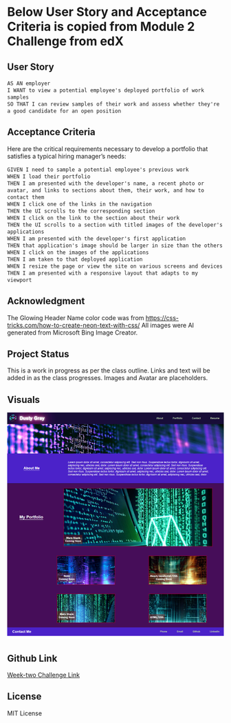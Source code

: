 # Below User Story and Acceptance Criteria is copied from Module 2 Challenge from edX

## User Story

```
AS AN employer
I WANT to view a potential employee's deployed portfolio of work samples
SO THAT I can review samples of their work and assess whether they're a good candidate for an open position
```


## Acceptance Criteria

Here are the critical requirements necessary to develop a portfolio that satisfies a typical hiring manager’s needs:

```
GIVEN I need to sample a potential employee's previous work
WHEN I load their portfolio
THEN I am presented with the developer's name, a recent photo or avatar, and links to sections about them, their work, and how to contact them
WHEN I click one of the links in the navigation
THEN the UI scrolls to the corresponding section
WHEN I click on the link to the section about their work
THEN the UI scrolls to a section with titled images of the developer's applications
WHEN I am presented with the developer's first application
THEN that application's image should be larger in size than the others
WHEN I click on the images of the applications
THEN I am taken to that deployed application
WHEN I resize the page or view the site on various screens and devices
THEN I am presented with a responsive layout that adapts to my viewport
```

## Acknowledgment

The Glowing Header Name color code was from https://css-tricks.com/how-to-create-neon-text-with-css/
All images were AI generated from Microsoft Bing Image Creator.

## Project Status

This is a work in progress as per the class outline.  Links and text will be added in as the class progresses.
Images and Avatar are placeholders.

## Visuals

![Screenshoot of webpage][def]

## Github Link

[Week-two Challenge Link](https://rickibobbii.github.io/m2-challenge/)


## License

MIT License

[def]: ./assets/images/m2screenshot.png
